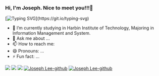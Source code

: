 ### Hi, I'm Joseph. Nice to meet you!!!👋
[![Typing SVG](https://readme-typing-svg.demolab.com?font=Fira+Code&weight=700&size=32&duration=1000&pause=600&center=true&multiline=true&random=false&width=1200&height=100&lines=Welcome+to+Joseph's+zone!!!;Hello+World!!!)](https://git.io/typing-svg)
- 🔭 I’m currently studying in Harbin Institute of Technology, Majoring in Information Management and System.
- 💬 Ask me about ...
- 📫 How to reach me: 
- 😄 Pronouns: ...
- ⚡ Fun fact: ...

<!--
**JosephLee03/JosephLee03** is a ✨ _special_ ✨ repository because its `README.md` (this file) appears on your GitHub profile.

Here are some ideas to get you started:

- 🔭 I’m currently working on ...
- 🌱 I’m currently learning ...
- 👯 I’m looking to collaborate on ...
- 🤔 I’m looking for help with ...
- 💬 Ask me about ...
- 📫 How to reach me: ...
- 😄 Pronouns: ...
- ⚡ Fun fact: ...
-->


<span > <img src="https://img.shields.io/badge/-HTML5-E34F26?style=flat-square&logo=html5&logoColor=white" /> <img src="https://img.shields.io/badge/-CSS3-1572B6?style=flat-square&logo=css3" /> <img src="https://img.shields.io/badge/-JavaScript-oringe?style=flat-square&logo=javascript" /> </span>
[![Joseph Lee-github](https://github-readme-stats.vercel.app/api?username=JosephLee03)](https://github.com/anuraghazra/github-readme-stats)
[![Joseph Lee-github](https://github-profile-trophy.vercel.app/?username=JosephLee03)](https://github.com/ryo-ma/github-profile-trophy)
